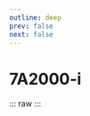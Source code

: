 ```yaml
---
outline: deep
prev: false
next: false
---
```

# 7A2000-i

::: raw
<ClientOnly>
    <ChipTables chips="7A2000-i" :fields="chipset_fields" />
</ClientOnly>
:::

<script setup>
    import ChipTables from "@/.vitepress/theme/components/ChipTables.vue"
    import chipset_fields from "@/.vitepress/theme/components/fields/chipset_fields.js"
</script>